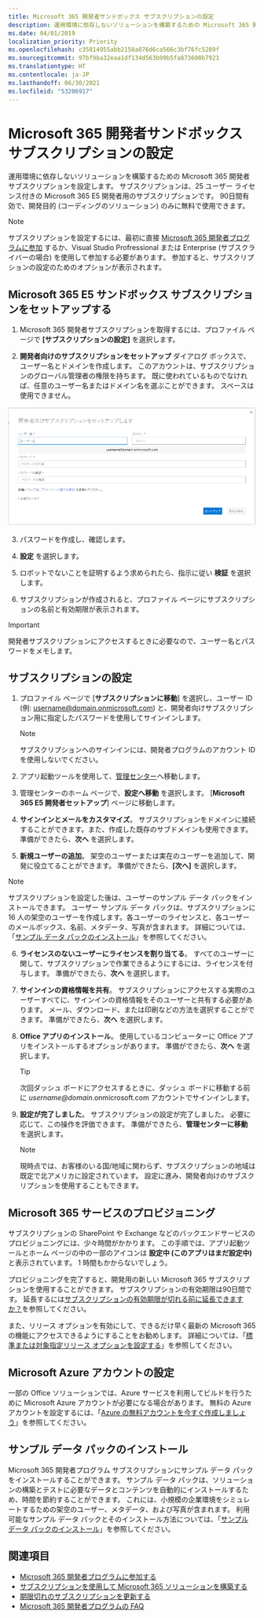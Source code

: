 ```yaml
---
title: Microsoft 365 開発者サンドボックス サブスクリプションの設定
description: 運用環境に依存しないソリューションを構築するための Microsoft 365 開発者サブスクリプションを設定します。
ms.date: 04/01/2019
localization_priority: Priority
ms.openlocfilehash: c35814955abb2158a076d6ca566c3bf76fc5289f
ms.sourcegitcommit: 97bf9ba32eaa1df134d563b99b5fa873600b7921
ms.translationtype: HT
ms.contentlocale: ja-JP
ms.lasthandoff: 06/30/2021
ms.locfileid: "53206917"
---
```

# <a name="set-up-a-microsoft-365-developer-sandbox-subscription"></a>Microsoft 365 開発者サンドボックス サブスクリプションの設定 

運用環境に依存しないソリューションを構築するための Microsoft 365 開発者サブスクリプションを設定します。 サブスクリプションは、25 ユーザー ライセンス付きの Microsoft 365 E5 開発者用のサブスクリプションです。 90日間有効で、開発目的 (コーディングのソリューション) のみに無料で使用できます。 

> [!NOTE] 
> サブスクリプションを設定するには、最初に直接 [Microsoft 365 開発者プログラムに参加](microsoft-365-developer-program.md) するか、Visual Studio Profressional または Enterprise (サブスクライバーの場合) を使用して参加する必要があります。 参加すると、サブスクリプションの設定のためのオプションが表示されます。

## <a name="set-up-your-microsoft-365-e5-sandbox-subscription"></a>Microsoft 365 E5 サンドボックス サブスクリプションをセットアップする

1. Microsoft 365 開発者サブスクリプションを取得するには、プロファイル ページで **[サブスクリプションの設定]** を選択します。

2. **開発者向けのサブスクリプションをセットアップ** ダイアログ ボックスで、ユーザー名とドメインを作成します。 このアカウントは、サブスクリプションのグローバル管理者の権限を持ちます。 既に使われているものでなければ、任意のユーザー名またはドメイン名を選ぶことができます。 スペースは使用できません。

  ![サブスクリプション フォームの設定](images/5-set-up-form.png)

3. パスワードを作成し、確認します。

4. **設定** を選択します。

5. ロボットでないことを証明するよう求められたら、指示に従い **検証** を選択します。

6. サブスクリプションが作成されると、プロファイル ページにサブスクリプションの名前と有効期限が表示されます。

  > [!IMPORTANT]
  > 開発者サブスクリプションにアクセスするときに必要なので、ユーザー名とパスワードをメモします。

## <a name="configure-the-subscription"></a>サブスクリプションの設定

1. プロファイル ページで [**サブスクリプションに移動**] を選択し、ユーザー ID (例: username@domain.onmicrosoft.com) と、開発者向けサブスクリプション用に指定したパスワードを使用してサインインします。

   > [!NOTE] 
   > サブスクリプションへのサインインには、開発者プログラムのアカウント ID を使用しないでください。

2. アプリ起動ツールを使用して、[管理センター](https://admin.microsoft.com/AdminPortal/Home#/homepage)へ移動します。

3. 管理センターのホーム ページで、**設定へ移動** を選択します。 [**Microsoft 365 E5 開発者セットアップ**] ページに移動します。

4. **サインインとメールをカスタマイズ**。 サブスクリプションをドメインに接続することができます。また、作成した既存のサブドメインも使用できます。 準備ができたら、**次へ** を選択します。

5. **新規ユーザーの追加**。 架空のユーザーまたは実在のユーザーを追加して、開発に役立てることができます。 準備ができたら、**[次へ]** を選択します。
    
  > [!NOTE]
  > サブスクリプションを設定した後は、ユーザーのサンプル データ パックをインストールできます。 ユーザー サンプル データ パックは、サブスクリプションに 16 人の架空のユーザーを作成します。各ユーザーのライセンスと、各ユーザーのメールボックス、名前、メタデータ、写真が含まれます。 詳細については、「[サンプル データ パックのインストール](install-sample-packs.md)」を参照してください。

6. **ライセンスのないユーザーにライセンスを割り当てる**。 すべてのユーザーに関して、サブスクリプションで作業できるようにするには、ライセンスを付与します。 準備ができたら、**次へ** を選択します。

7. **サインインの資格情報を共有**。 サブスクリプションにアクセスする実際のユーザーすべてに、サインインの資格情報をそのユーザーと共有する必要があります。 メール、ダウンロード、または印刷などの方法を選択することができます。 準備ができたら、**次へ** を選択します。

8. **Office アプリのインストール**。 使用しているコンピューターに Office アプリをインストールするオプションがあります。 準備ができたら、**次へ** を選択します。

   > [!TIP] 
   > 次回ダッシュ ボードにアクセスするときに、ダッシュ ボードに移動する前に *username@domain*.onmicrosoft.com アカウントでサインインします。

9. **設定が完了しました**。 サブスクリプションの設定が完了しました。 必要に応じて、この操作を評価できます。 準備ができたら、**管理センターに移動** を選択します。
    
   > [!NOTE] 
   > 現時点では、お客様のいる国/地域に関わらず、サブスクリプションの地域は既定で北アメリカに設定されています。 設定に進み、開発者向けのサブスクリプションを使用することもできます。

## <a name="provision-microsoft-365-services"></a>Microsoft 365 サービスのプロビジョニング

サブスクリプションの SharePoint や Exchange などのバックエンドサービスのプロビジョニングには、少々時間がかかります。 この手順では、アプリ起動ツールとホーム ページの中の一部のアイコンは **設定中 (このアプリはまだ設定中)** と表示されています。 1 時間もかからないでしょう。

プロビジョニングを完了すると、開発用の新しい Microsoft 365 サブスクリプションを使用することができます。 サブスクリプションの有効期限は90日間です。 延長するには[サブスクリプションの有効期限が切れる前に延長できますか？](microsoft-365-developer-program-faq.yml#renew-subscription)を参照してください。

また、リリース オプションを有効にして、できるだけ早く最新の Microsoft 365 の機能にアクセスできるようにすることをお勧めします。 詳細については、「[標準または対象指定リリース オプションを設定する](https://support.office.com/article/set-up-the-standard-or-targeted-release-options-in-office-365-3b3adfa4-1777-4ff0-b606-fb8732101f47)」を参照してください。

## <a name="set-up-a-microsoft-azure-account"></a>Microsoft Azure アカウントの設定

一部の Office ソリューションでは、Azure サービスを利用してビルドを行うために Microsoft Azure アカウントが必要になる場合があります。 無料の Azure アカウントを設定するには、「[Azure の無料アカウントを今すぐ作成しましょう](https://azure.microsoft.com/free/)」を参照してください。

## <a name="install-sample-data-packs"></a>サンプル データ パックのインストール

Microsoft 365 開発者プログラム サブスクリプションにサンプル データ パックをインストールすることができます。 サンプル データ パックは、ソリューションの構築とテストに必要なデータとコンテンツを自動的にインストールするため、時間を節約することができます。 これには、小規模の企業環境をシミュレートするための架空のユーザー、メタデータ、および写真が含まれます。 利用可能なサンプル データ パックとそのインストール方法については、「[サンプル データ パックのインストール](install-sample-packs.md)」を参照してください。

## <a name="see-also"></a>関連項目

- [Microsoft 365 開発者プログラムに参加する](microsoft-365-developer-program.md)
- [サブスクリプションを使用して Microsoft 365 ソリューションを構築する](build-microsoft-365-solutions.md)
- [期限切れのサブスクリプションを更新する](subscription-expiration-and-renewal.md)
- [Microsoft 365 開発者プログラムの FAQ](microsoft-365-developer-program-faq.yml)
